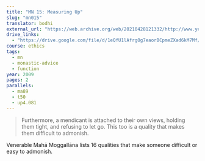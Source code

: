 ```yaml
---
title: "MN 15: Measuring Up"
slug: "mn015"
translator: bodhi
external_url: "https://web.archive.org/web/20210428121332/http://www.yellowrobe.com/component/content/article/120-majjhima-nikaya/347-mn-15-anumna-sutta-inference.html"
drive_links:
  - "https://drive.google.com/file/d/1eQfU1lAfrgOg7eaorBCpmeZXad6kM7Mf/view?usp=drivesdk"
course: ethics
tags:
  - mn
  - monastic-advice
  - function
year: 2009
pages: 2
parallels:
  - ma89
  - t50
  - up4.081
---
```


> Furthermore, a mendicant is attached to their own views, holding them tight, and refusing to let go. This too is a quality that makes them difficult to admonish.

Venerable Mahā Moggallāna lists 16 qualities that make someone difficult or easy to admonish.

